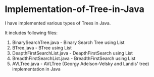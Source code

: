 Implementation-of-Tree-in-Java
==============================
I have implemented various types of Trees in Java.

It includes following files:
1. BinarySearchTree.java - Binary Search Tree using List
2. BTree.java - BTree using List
3. DeapthFirstSearchList.java - DeapthFirstSearch using List
4. BreadthFirstSearchList.java - BreadthFirstSearch using List
5. AVLTree.java - AVLTree (Georgy Adelson-Velsky and Landis' tree) implementation in Java
